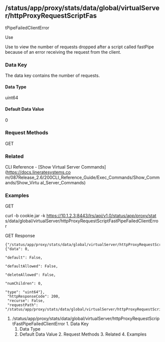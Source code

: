 ## /status/app/proxy/stats/data/global/virtualServer/httpProxyRequestScriptFas
tPipeFailedClientError

Use

Use to view the number of requests dropped after a script called fastPipe
because of an error receiving the request from the client.

### Data Key

The data key contains the number of requests.

#### Data Type

uint64

#### Default Data Value

0

### Request Methods

GET

### Related

CLI Reference - [Show Virtual Server Commands](https://docs.lineratesystems.co
m/087Release_2.6/200CLI_Reference_Guide/Exec_Commands/Show_Commands/Show_Virtu
al_Server_Commands)

### Examples

GET

curl -b cookie.jar -k https://10.1.2.3:8443/lrs/api/v1.0/status/app/proxy/stat
s/data/global/virtualServer/httpProxyRequestScriptFastPipeFailedClientError

GET Response

    
    {"/status/app/proxy/stats/data/global/virtualServer/httpProxyRequestScriptFastPipeFailedClientError": {"data": 0,
                                                                                                            "default": False,
                                                                                                            "defaultAllowed": False,
                                                                                                            "deleteAllowed": False,
                                                                                                            "numChildren": 0,
                                                                                                            "type": "uint64"},
     "httpResponseCode": 200,
     "recurse": False,
     "requestPath": "/status/app/proxy/stats/data/global/virtualServer/httpProxyRequestScriptFastPipeFailedClientError"}
    

  1. /status/app/proxy/stats/data/global/virtualServer/httpProxyRequestScriptFastPipeFailedClientError
    1. Data Key
      1. Data Type
      2. Default Data Value
    2. Request Methods
    3. Related
    4. Examples

